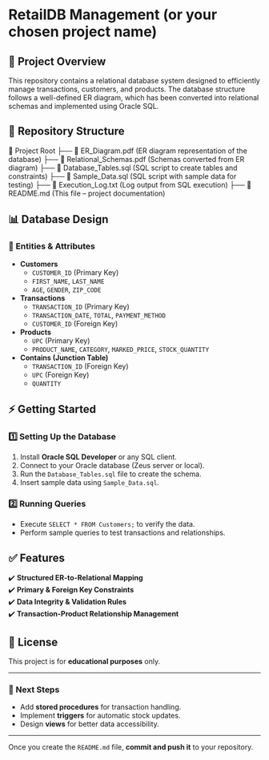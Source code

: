 # RetailDB Management (or your chosen project name)

## 📌 Project Overview
This repository contains a relational database system designed to efficiently manage transactions, customers, and products. The database structure follows a well-defined ER diagram, which has been converted into relational schemas and implemented using Oracle SQL.

## 📂 Repository Structure

📁 Project Root
├── 📄 ER_Diagram.pdf (ER diagram representation of the database) <be>
├── 📄 Relational_Schemas.pdf (Schemas converted from ER diagram) <be>
├── 📄 Database_Tables.sql (SQL script to create tables and constraints) <be>
├── 📄 Sample_Data.sql (SQL script with sample data for testing) <be>
├── 📄 Execution_Log.txt (Log output from SQL execution) <be>
├── 📄 README.md (This file – project documentation)


## 📊 Database Design
### **🔹 Entities & Attributes**
- **Customers**
  - `CUSTOMER_ID` (Primary Key)
  - `FIRST_NAME`, `LAST_NAME`
  - `AGE`, `GENDER`, `ZIP_CODE`
- **Transactions**
  - `TRANSACTION_ID` (Primary Key)
  - `TRANSACTION_DATE`, `TOTAL`, `PAYMENT_METHOD`
  - `CUSTOMER_ID` (Foreign Key)
- **Products**
  - `UPC` (Primary Key)
  - `PRODUCT_NAME`, `CATEGORY`, `MARKED_PRICE`, `STOCK_QUANTITY`
- **Contains (Junction Table)**
  - `TRANSACTION_ID` (Foreign Key)
  - `UPC` (Foreign Key)
  - `QUANTITY`

## ⚡ Getting Started
### **1️⃣ Setting Up the Database**
1. Install **Oracle SQL Developer** or any SQL client.
2. Connect to your Oracle database (Zeus server or local).
3. Run the `Database_Tables.sql` file to create the schema.
4. Insert sample data using `Sample_Data.sql`.

### **2️⃣ Running Queries**
- Execute `SELECT * FROM Customers;` to verify the data.
- Perform sample queries to test transactions and relationships.

## ✅ Features
✔️ **Structured ER-to-Relational Mapping**  
✔️ **Primary & Foreign Key Constraints**  
✔️ **Data Integrity & Validation Rules**  
✔️ **Transaction-Product Relationship Management**  

## 📜 License
This project is for **educational purposes** only.

---

### **🚀 Next Steps**
- Add **stored procedures** for transaction handling.
- Implement **triggers** for automatic stock updates.
- Design **views** for better data accessibility.

---

Once you create the `README.md` file, **commit and push it** to your repository.


